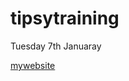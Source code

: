 # tipsytraining

Tuesday 7th Januaray

[mywebsite](https://larissaixd.github.io/tipsytraining.html//)
